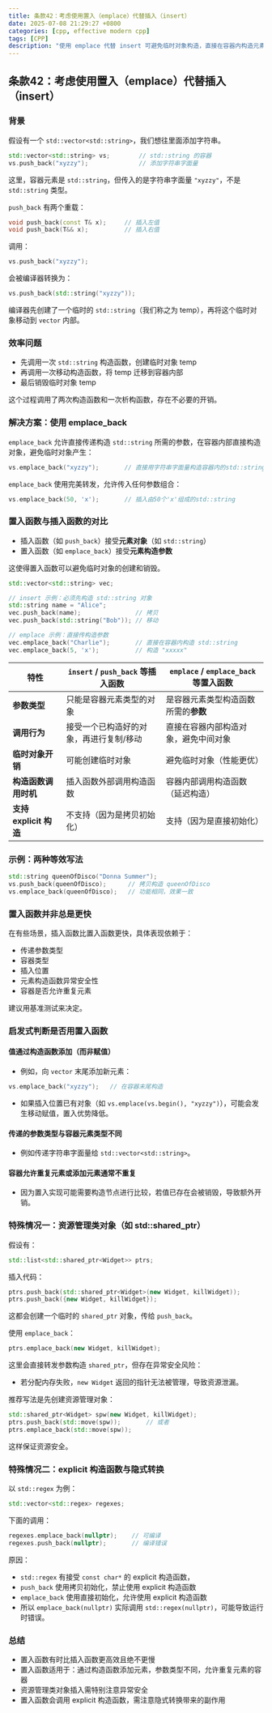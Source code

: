 ```yaml
---
title: 条款42：考虑使用置入（emplace）代替插入（insert）
date: 2025-07-08 21:29:27 +0800
categories: [cpp, effective modern cpp]
tags: [CPP]
description: "使用 emplace 代替 insert 可避免临时对象构造，直接在容器内构造元素，提升性能，特别是构造成本较高时。"
---
```

## 条款42：考虑使用置入（emplace）代替插入（insert）

### 背景

假设有一个 `std::vector<std::string>`，我们想往里面添加字符串。

```cpp
std::vector<std::string> vs;        // std::string 的容器
vs.push_back("xyzzy");              // 添加字符串字面量
```

这里，容器元素是 `std::string`，但传入的是字符串字面量 `"xyzzy"`，不是 `std::string` 类型。

`push_back` 有两个重载：

```cpp
void push_back(const T& x);     // 插入左值
void push_back(T&& x);          // 插入右值
```

调用：

```cpp
vs.push_back("xyzzy");
```

会被编译器转换为：

```cpp
vs.push_back(std::string("xyzzy"));
```

编译器先创建了一个临时的 `std::string`（我们称之为 temp），再将这个临时对象移动到 `vector` 内部。

### 效率问题

- 先调用一次 `std::string` 构造函数，创建临时对象 temp
- 再调用一次移动构造函数，将 temp 迁移到容器内部
- 最后销毁临时对象 temp

这个过程调用了两次构造函数和一次析构函数，存在不必要的开销。

### 解决方案：使用 emplace_back

`emplace_back` 允许直接传递构造 `std::string` 所需的参数，在容器内部直接构造对象，避免临时对象产生：

```cpp
vs.emplace_back("xyzzy");       // 直接用字符串字面量构造容器内的std::string
```

`emplace_back` 使用完美转发，允许传入任何参数组合：

```cpp
vs.emplace_back(50, 'x');       // 插入由50个'x'组成的std::string
```

### 置入函数与插入函数的对比

- 插入函数（如 `push_back`）接受**元素对象**（如 `std::string`）
- 置入函数（如 `emplace_back`）接受**元素构造参数**

这使得置入函数可以避免临时对象的创建和销毁。

```cpp
std::vector<std::string> vec;

// insert 示例：必须先构造 std::string 对象
std::string name = "Alice";
vec.push_back(name);               // 拷贝
vec.push_back(std::string("Bob")); // 移动

// emplace 示例：直接传构造参数
vec.emplace_back("Charlie");       // 直接在容器内构造 std::string
vec.emplace_back(5, 'x');          // 构造 "xxxxx"
```

| 特性                   | `insert` / `push_back` 等插入函数       | `emplace` / `emplace_back` 等置入函数 |
| ---------------------- | --------------------------------------- | ------------------------------------- |
| **参数类型**           | 只能是容器元素类型的对象                | 是容器元素类型构造函数所需的**参数**  |
| **调用行为**           | 接受一个已构造好的对象，再进行复制/移动 | 直接在容器内部构造对象，避免中间对象  |
| **临时对象开销**       | 可能创建临时对象                        | 避免临时对象（性能更优）              |
| **构造函数调用时机**   | 插入函数外部调用构造函数                | 容器内部调用构造函数（延迟构造）      |
| **支持 explicit 构造** | 不支持（因为是拷贝初始化）              | 支持（因为是直接初始化）              |

### 示例：两种等效写法

```cpp
std::string queenOfDisco("Donna Summer");
vs.push_back(queenOfDisco);      // 拷贝构造 queenOfDisco
vs.emplace_back(queenOfDisco);   // 功能相同，效果一致
```

### 置入函数并非总是更快

在有些场景，插入函数比置入函数更快，具体表现依赖于：

- 传递参数类型
- 容器类型
- 插入位置
- 元素构造函数异常安全性
- 容器是否允许重复元素

建议用基准测试来决定。

### 启发式判断是否用置入函数

#### **值通过构造函数添加（而非赋值）**
- 例如，向 `vector` 末尾添加新元素：

```cpp
vs.emplace_back("xyzzy");   // 在容器末尾构造
```

- 如果插入位置已有对象（如 `vs.emplace(vs.begin(), "xyzzy")`），可能会发生移动赋值，置入优势降低。

#### **传递的参数类型与容器元素类型不同**
- 例如传递字符串字面量给 `std::vector<std::string>`。

#### **容器允许重复元素或添加元素通常不重复**
- 因为置入实现可能需要构造节点进行比较，若值已存在会被销毁，导致额外开销。

### 特殊情况一：资源管理类对象（如 std::shared_ptr）

假设有：

```cpp
std::list<std::shared_ptr<Widget>> ptrs;
```

插入代码：

```cpp
ptrs.push_back(std::shared_ptr<Widget>(new Widget, killWidget));
ptrs.push_back({new Widget, killWidget});
```

这都会创建一个临时的 `shared_ptr` 对象，传给 `push_back`。

使用 `emplace_back`：

```cpp
ptrs.emplace_back(new Widget, killWidget);
```

这里会直接转发参数构造 `shared_ptr`，但存在异常安全风险：

- 若分配内存失败，`new Widget` 返回的指针无法被管理，导致资源泄漏。

推荐写法是先创建资源管理对象：

```cpp
std::shared_ptr<Widget> spw(new Widget, killWidget);
ptrs.push_back(std::move(spw));       // 或者
ptrs.emplace_back(std::move(spw));
```

这样保证资源安全。

### 特殊情况二：explicit 构造函数与隐式转换

以 `std::regex` 为例：

```cpp
std::vector<std::regex> regexes;
```

下面的调用：

```cpp
regexes.emplace_back(nullptr);    // 可编译
regexes.push_back(nullptr);       // 编译错误
```

原因：

- `std::regex` 有接受 `const char*` 的 explicit 构造函数，
- `push_back` 使用拷贝初始化，禁止使用 explicit 构造函数
- `emplace_back` 使用直接初始化，允许使用 explicit 构造函数
- 所以 `emplace_back(nullptr)` 实际调用 `std::regex(nullptr)`，可能导致运行时错误。

### 总结

- 置入函数有时比插入函数更高效且绝不更慢
- 置入函数适用于：通过构造函数添加元素，参数类型不同，允许重复元素的容器
- 资源管理类对象插入需特别注意异常安全
- 置入函数会调用 explicit 构造函数，需注意隐式转换带来的副作用

